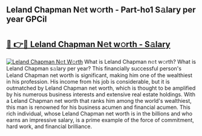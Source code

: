 ## Leland Chapman N𝚎t w𝚘rth - Part-ho1 S𝚊lary per year GPCil

# <h2><a href="http://gc3e1fd.nevu.top/?p=Leland+Chapman">🔗 👉🔴 Leland Chapman N𝚎t w𝚘rth - S𝚊lary</a></h2>

[![Leland Chapman N𝚎t W𝚘rth](https://i.imgur.com/Oavwk0R.jpeg)](http://gc3e1fd.nevu.top/?p=Leland+Chapman)
What is Leland Chapman n𝚎t w𝚘rth? What is Leland Chapman s𝚊lary per year?
This financially successful person's Leland Chapman net worth is significant, making him one of the wealthiest in his profession. His income from his job is considerable, but it is outmatched by Leland Chapman net worth, which is thought to be amplified by his numerous business interests and extensive real estate holdings. With a Leland Chapman net worth that ranks him among the world's wealthiest, this man is renowned for his business acumen and financial acumen. This rich individual, whose Leland Chapman net worth is in the billions and who earns an impressive salary, is a prime example of the force of commitment, hard work, and financial brilliance.
